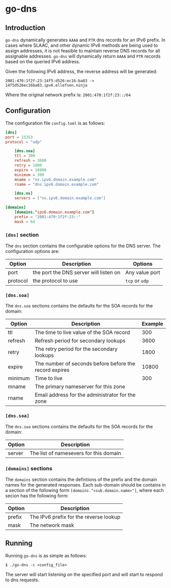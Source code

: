 # go-dns

## Introduction

`go-dns` dynamically generates `AAAA` and `PTR` dns records for an IPv6 prefix. In cases where SLAAC, and other dynamic IPv6 methods are being used to assign addresses, it is not feasible to maintain reverse DNS records for all assignable addresses. `go-dns` will dynamically return `AAAA` and `PTR` records based on the queried IPv6 address.

Given the following IPv6 address, the reverse address will be generated:

```
2001:470:1f2f:23:14f5:d526:ec16:ba83 -> 14f5d526ec16ba83.ipv6.ellefsen.ninja
```

Where the original network prefix is: `2001:470:1f2f:23::/64`

## Configuration

The configuration file `config.toml` is as follows:

```toml
[dns]
port = 15353
protocol = "udp"

    [dns.soa]
    ttl = 300
    refresh = 3600
    retry = 1800
    expire = 10800
    minimum = 300
    mname = "ns.ipv6.domain.example.com"
    rname = "dns.ipv6.domain.example.com"

    [dns.ns]
    servers = ["ns.ipv6.domain.example.com"]

[domains]
    [domains."ipv6.domain.example.com"]
    prefix = "2001:470:1f2f:23::"
    mask = 64
```

### `[dns]` section

The `dns` section contains the configurable options for the DNS server. The configuration options are:

| Option   | Description                            | Options        |
|----------|----------------------------------------|----------------|
| port     | the port the DNS server will listen on | Any value port |
| protocol | the protocol to use                    | `tcp` or `udp` |

### `[dns.soa]`

The `dns.soa` sections contains the defaults for the SOA records for the domain:

| Option  | Description                                            | Example |
|---------|--------------------------------------------------------|---------|
| ttl     | The time to live value of the SOA record               | 300     |
| refresh | Refresh period for secondary lookups                   | 3600    |
| retry   | The retry period for the secondary lookups             | 1800    |
| expire  | The number of seconds before before the record expires | 10800   |
| minimum | Time to live                                           | 300     |
| mname   | The primary nameserver for this zone                   |         |
| rname   | Email address for the administrator for the zone       |         |

### `[dns.soa]`

The `dns.soa` sections contains the defaults for the SOA records for the domain:

| Option  | Description                            |
|---------|----------------------------------------|
| server  | The list of namesevers for this domain |

### `[domains]` sections

The `domains` section contains the defintions of the prefix and the domain names for the generated responses. Each sub-domain should be contains in a section of the following form `[domains."<sub.domain.name>"]`, where each secion has the following form:

| Option  | Description                            |
|---------|----------------------------------------|
| prefix  | The IPv6 prefix for the reverse lookup |
| mask    | The network mask                       |

## Running

Running `go-dns` is as simple as follows:

```
$ ./go-dns -c <config_file>
```

The server will start listening on the specified port and will start to respond to dns requests.

